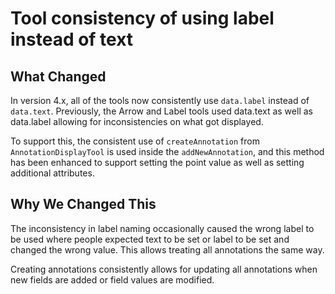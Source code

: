 # Tool consistency of using label instead of text

## What Changed

In version 4.x, all of the tools now consistently use `data.label` instead of `data.text`. Previously, the Arrow and Label tools
used data.text as well as data.label allowing for inconsistencies on what got displayed.

To support this, the consistent use of `createAnnotation` from `AnnotationDisplayTool`
is used inside the `addNewAnnotation`, and this method has been enhanced to support
setting the point value as well as setting additional attributes.

## Why We Changed This

The inconsistency in label naming occasionally caused the wrong label to be used
where people expected text to be set or label to be set and changed the wrong value.
This allows treating all annotations the same way.

Creating annotations consistently allows for updating all annotations when
new fields are added or field values are modified.
